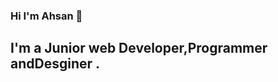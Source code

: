 ### Hi I'm Ahsan 👋


## I'm a Junior web Developer,Programmer andDesginer . 
<!--
**Ahsan-Ullah1871/Ahsan-Ullah1871** is a ✨ _special_ ✨ repository because its `README.md` (this file) appears on your GitHub profile.

Here are some ideas to get you started:

- 🔭 I’m currently working on ...
- 🌱 I’m currently learning React,Next.js,MongoDB.
- 💬 Ask me about HTML,CSS,JavaScript,TypeScript and Full Stack development.
- 😄 Pronouns: he/him
- ⚡ Fun fact: I can solve any programming related problem in a few time.


🏡 [website][website] **|** 
🐦 [twitter][twitter] **|** 
📺 [youtube][youtube] **|** 
🎥 [twitch][twitch] **|** 
📦 [npm][npm] **|** 
📷 [instagram][instagram] **|** 
👔 [linkedin][linkedin]

[firebase]: https://firebase.google.com
[styled]: https://styled-components.com
[next]: https://nextjs.org
[typescript]: https://www.typescriptlang.org
[youtube]: https://youtube.com/
[instagram]: https://instagram.com/bradgarropy
[linkedin]: https://www.linkedin.com/in/ahsan-ullah-126591203/
[npm]: https://npmjs.com/ 
